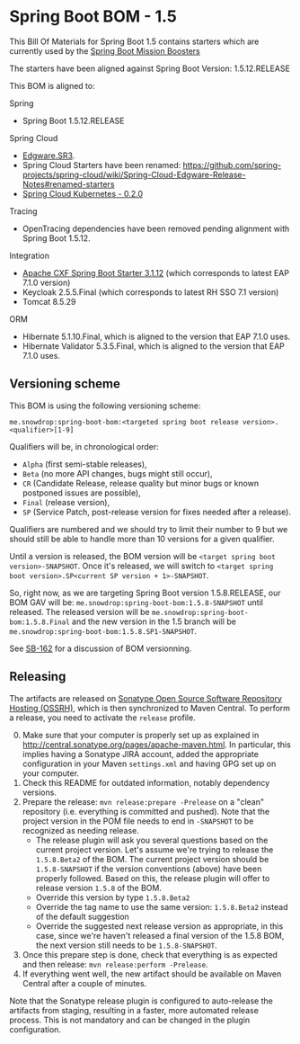 # Spring Boot BOM - 1.5 

This Bill Of Materials for Spring Boot 1.5 contains starters which are currently used by the 
[Spring Boot Mission Boosters](https://github.com/snowdrop?q=booster)

The starters have been aligned against Spring Boot Version: 1.5.12.RELEASE

This BOM is aligned to: 

Spring
- Spring Boot 1.5.12.RELEASE

Spring Cloud
- [Edgware.SR3](https://github.com/spring-projects/spring-cloud/wiki/Spring-Cloud-Edgware-Release-Notes#edgwaresr3). 
- Spring Cloud Starters have been renamed: https://github.com/spring-projects/spring-cloud/wiki/Spring-Cloud-Edgware-Release-Notes#renamed-starters
- [Spring Cloud Kubernetes - 0.2.0](https://github.com/spring-cloud-incubator/spring-cloud-kubernetes/tree/v0.2.0.RELEASE)

Tracing
- OpenTracing dependencies have been removed pending alignment with Spring Boot 1.5.12.

Integration
- [Apache CXF Spring Boot Starter 3.1.12](http://cxf.apache.org/docs/springboot.html) (which corresponds to latest EAP 7.1.0 version)
- Keycloak 2.5.5.Final (which corresponds to latest RH SSO 7.1 version)
- Tomcat 8.5.29

ORM
- Hibernate 5.1.10.Final, which is aligned to the version that EAP 7.1.0 uses.
- Hibernate Validator 5.3.5.Final, which is aligned to the version that EAP 7.1.0 uses.

## Versioning scheme

This BOM is using the following versioning scheme:

`me.snowdrop:spring-boot-bom:<targeted spring boot release version>.<qualifier>[1-9]`

Qualifiers will be, in chronological order:
 - `Alpha` (first semi-stable releases),
 - `Beta` (no more API changes, bugs might still occur),
 - `CR` (Candidate Release, release quality but minor bugs or known postponed issues are possible),
 - `Final` (release version),
 - `SP` (Service Patch, post-release version for fixes needed after a release).

Qualifiers are numbered and we should try to limit their number to 9 but we should still be able to handle more than 10 versions for a given qualifier.

Until a version is released, the BOM version will be `<target spring boot version>-SNAPSHOT`. Once it's released, we will switch to `<target spring boot version>.SP<current SP version + 1>-SNAPSHOT`.

So, right now, as we are targeting Spring Boot version 1.5.8.RELEASE, our BOM GAV will be: 
`me.snowdrop:spring-boot-bom:1.5.8-SNAPSHOT` until released. The released version will be 
`me.snowdrop:spring-boot-bom:1.5.8.Final` and the new version in the 1.5 branch will 
be `me.snowdrop:spring-boot-bom:1.5.8.SP1-SNAPSHOT`.

See [SB-162](https://issues.jboss.org/browse/SB-162) for a discussion of BOM versionning.

## Releasing

The artifacts are released on [Sonatype Open Source Software Repository Hosting (OSSRH)](http://central.sonatype.org/), which is
then synchronized to Maven Central. To perform a release, you need to activate the `release` profile.

0. Make sure that your computer is properly set up as explained in http://central.sonatype.org/pages/apache-maven.html. In 
particular, this implies having a Sonatype JIRA account, added the appropriate configuration in your Maven `settings.xml` and 
having GPG set up on your computer.
0. Check this README for outdated information, notably dependency versions.
1. Prepare the release: `mvn release:prepare -Prelease` on a "clean" repository (i.e. everything is committed and pushed). Note 
that the project version in the POM file needs to end in `-SNAPSHOT` to be recognized as needing release.
    - The release plugin will ask you several questions based on the current project version. Let's assume we're trying to 
    release the `1.5.8.Beta2` of the BOM. The current project version should be `1.5.8-SNAPSHOT` if the version conventions 
    (above) have been properly followed. Based on this, the release plugin will offer to release version `1.5.8` of the BOM.
    - Override this version by type `1.5.8.Beta2`
    - Override the tag name to use the same version: `1.5.8.Beta2` instead of the default suggestion
    - Override the suggested next release version as appropriate, in this case, since we're haven't released a final version of
    the 1.5.8 BOM, the next version still needs to be `1.5.8-SNAPSHOT`.
2. Once this prepare step is done, check that everything is as expected and then release: `mvn release:perform -Prelease`.
3. If everything went well, the new artifact should be available on Maven Central after a couple of minutes.

Note that the Sonatype release plugin is configured to auto-release the artifacts from staging, resulting in a faster, more 
automated release process. This is not mandatory and can be changed in the plugin configuration.